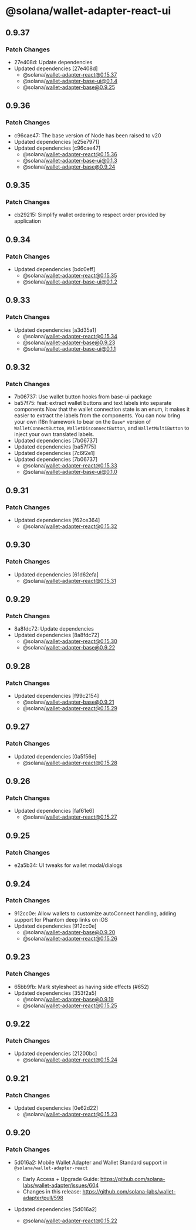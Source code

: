 # @solana/wallet-adapter-react-ui

## 0.9.37

### Patch Changes

- 27e408d: Update dependencies
- Updated dependencies [27e408d]
    - @solana/wallet-adapter-react@0.15.37
    - @solana/wallet-adapter-base-ui@0.1.4
    - @solana/wallet-adapter-base@0.9.25

## 0.9.36

### Patch Changes

- c96cae47: The base version of Node has been raised to v20
- Updated dependencies [e25e7971]
- Updated dependencies [c96cae47]
    - @solana/wallet-adapter-react@0.15.36
    - @solana/wallet-adapter-base-ui@0.1.3
    - @solana/wallet-adapter-base@0.9.24

## 0.9.35

### Patch Changes

- cb29215: Simplify wallet ordering to respect order provided by application

## 0.9.34

### Patch Changes

- Updated dependencies [bdc0eff]
    - @solana/wallet-adapter-react@0.15.35
    - @solana/wallet-adapter-base-ui@0.1.2

## 0.9.33

### Patch Changes

- Updated dependencies [a3d35a1]
    - @solana/wallet-adapter-react@0.15.34
    - @solana/wallet-adapter-base@0.9.23
    - @solana/wallet-adapter-base-ui@0.1.1

## 0.9.32

### Patch Changes

- 7b06737: Use wallet button hooks from base-ui package
- ba57f75: feat: extract wallet buttons and text labels into separate components
  Now that the wallet connection state is an enum, it makes it easier to extract the labels from the components. You can now bring your own i18n framework to bear on the `Base*` version of `WalletConnectButton`, `WalletDisconnectButton`, and `WalletMultiButton` to inject your own translated labels.
- Updated dependencies [7b06737]
- Updated dependencies [ba57f75]
- Updated dependencies [7c6f2e1]
- Updated dependencies [7b06737]
    - @solana/wallet-adapter-react@0.15.33
    - @solana/wallet-adapter-base-ui@0.1.0

## 0.9.31

### Patch Changes

- Updated dependencies [f62ce364]
    - @solana/wallet-adapter-react@0.15.32

## 0.9.30

### Patch Changes

- Updated dependencies [61d62efa]
    - @solana/wallet-adapter-react@0.15.31

## 0.9.29

### Patch Changes

- 8a8fdc72: Update dependencies
- Updated dependencies [8a8fdc72]
    - @solana/wallet-adapter-react@0.15.30
    - @solana/wallet-adapter-base@0.9.22

## 0.9.28

### Patch Changes

- Updated dependencies [f99c2154]
    - @solana/wallet-adapter-base@0.9.21
    - @solana/wallet-adapter-react@0.15.29

## 0.9.27

### Patch Changes

- Updated dependencies [0a5f56e]
    - @solana/wallet-adapter-react@0.15.28

## 0.9.26

### Patch Changes

- Updated dependencies [faf61e6]
    - @solana/wallet-adapter-react@0.15.27

## 0.9.25

### Patch Changes

- e2a5b34: UI tweaks for wallet modal/dialogs

## 0.9.24

### Patch Changes

- 912cc0e: Allow wallets to customize autoConnect handling, adding support for Phantom deep links on iOS
- Updated dependencies [912cc0e]
    - @solana/wallet-adapter-base@0.9.20
    - @solana/wallet-adapter-react@0.15.26

## 0.9.23

### Patch Changes

- 65bb9fb: Mark stylesheet as having side effects (#652)
- Updated dependencies [353f2a5]
    - @solana/wallet-adapter-base@0.9.19
    - @solana/wallet-adapter-react@0.15.25

## 0.9.22

### Patch Changes

- Updated dependencies [21200bc]
    - @solana/wallet-adapter-react@0.15.24

## 0.9.21

### Patch Changes

- Updated dependencies [0e62d22]
    - @solana/wallet-adapter-react@0.15.23

## 0.9.20

### Patch Changes

- 5d016a2: Mobile Wallet Adapter and Wallet Standard support in `@solana/wallet-adapter-react`

    - Early Access + Upgrade Guide: https://github.com/solana-labs/wallet-adapter/issues/604
    - Changes in this release: https://github.com/solana-labs/wallet-adapter/pull/598

- Updated dependencies [5d016a2]
    - @solana/wallet-adapter-react@0.15.22
